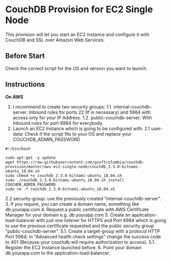 CouchDB Provision for EC2 Single Node
=========

This provision will let you start an EC2 instance and configure it with CouchDB and SSL over Amazon Web Services.

Before Start
------------

Check the correct script for the OS and version you want to launch.

Instructions
------------

**On AWS**
1. I recommend to create two security groups:
1.1. internal-couchdb-server: Inbound rules for ports 22 (If is necessary) and 5984 with access only for your IP Address.
1.2. public-couchdb-server: With Inbound rules for port 6984 for everybody.
2. Launch an EC2 Instance which is going to be configured with:
2.1 user-data: Check if the script fits to your OS and replace your COUCHDB_ADMIN_PASSWORD

```console
#!/bin/bash

sudo apt-get -y update
wget https://raw.githubusercontent.com/gsoftcolombia/couchdb-provision/master/aws-ec2-single-node/couchdb_2.3.0-bitnami-ubuntu_18.04.sh
sudo chmod +x couchdb_2.3.0-bitnami-ubuntu_18.04.sh
sudo ./couchdb_2.3.0-bitnami-ubuntu_18.04.sh install COUCHDB_ADMIN_PASSWORD
sudo rm -f couchdb_2.3.0-bitnami-ubuntu_18.04.sh

```
2.2 security-group: use the previously created "internal-couchdb-server".
3. If you require, you can create a domain name, something like db.yourapp.com
4. Request a public certificate with AWS Certificate Manager for your domain e.g. db.yourapp.com
5. Create an application-load-balancer with just one listener for HTTPS and Port 6984 which is going to use the previous certificate requested and the public security group "public-couchdb-server".
  5.1. Create a target-group with a protocol HTTP Port 5984; in "Advanced health check settings" change the success code to 401 (Because your couchdb will require authorization to access).
  5.1. Register the EC2 Instance launched before.
6. Point your domain db.yourapp.com to the application-load-balancer.